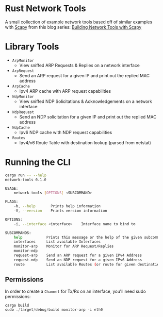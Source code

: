 # Rust Network Tools

A small collection of example network tools based off of similar examples with [Scapy](https://scapy.net/) from this blog series: [Building Network Tools with Scapy](https://thepacketgeek.com/scapy/)

# Library Tools

- `ArpMonitor`
  - View sniffed ARP Requests & Replies on a network interface
- `ArpRequest`
  - Send an ARP request for a given IP and print out the replied MAC address
- `ArpCache`
  - Ipv4 ARP cache with ARP request capabilities
- `NdpMonitor`
  - View sniffed NDP Solicitations & Acknowledgements on a network interface
- `NdpRequest`
  - Send an NDP solicitation for a given IP and print out the replied MAC address
- `NdpCache`
  - Ipv6 NDP cache with NDP request capabilities
- `Routes`
  - Ipv4/v6 Route Table with destination lookup (parsed from netstat)


# Running the CLI

```sh
cargo run -- --help
network-tools 0.1.0

USAGE:
    network-tools [OPTIONS] <SUBCOMMAND>

FLAGS:
    -h, --help       Prints help information
    -V, --version    Prints version information

OPTIONS:
    -i, --interface <interface>    Interface name to bind to

SUBCOMMANDS:
    help           Prints this message or the help of the given subcommand(s)
    interfaces     List available Interfaces
    monitor-arp    Monitor for ARP Request/Replies
    monitor-ndp
    request-arp    Send an ARP request for a given IPv4 Address
    request-ndp    Send an NDP request for a given IPv6 Address
    route          List available Routes (or route for given destination IpAddr)
```

## Permissions
In order to create a `Channel` for Tx/Rx on an interface, you'll need sudo permissions:

```rust
cargo build
sudo ./target/debug/build monitor-arp -i eth0
```